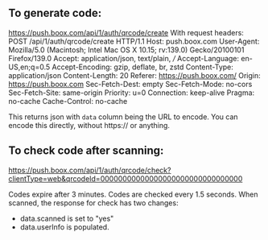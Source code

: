 ## To generate code:
https://push.boox.com/api/1/auth/qrcode/create
With request headers:
POST /api/1/auth/qrcode/create HTTP/1.1
Host: push.boox.com
User-Agent: Mozilla/5.0 (Macintosh; Intel Mac OS X 10.15; rv:139.0) Gecko/20100101 Firefox/139.0
Accept: application/json, text/plain, */*
Accept-Language: en-US,en;q=0.5
Accept-Encoding: gzip, deflate, br, zstd
Content-Type: application/json
Content-Length: 20
Referer: https://push.boox.com/
Origin: https://push.boox.com
Sec-Fetch-Dest: empty
Sec-Fetch-Mode: no-cors
Sec-Fetch-Site: same-origin
Priority: u=0
Connection: keep-alive
Pragma: no-cache
Cache-Control: no-cache

This returns json with `data` column being the URL to encode. You can encode this directly, without https:// or anything.

## To check code after scanning:
https://push.boox.com/api/1/auth/qrcode/check?clientType=web&qrcodeId=00000000000000000000000000000000

Codes expire after 3 minutes. Codes are checked every 1.5 seconds.
When scanned, the response for check has two changes:
- data.scanned is set to "yes"
- data.userInfo is populated.
